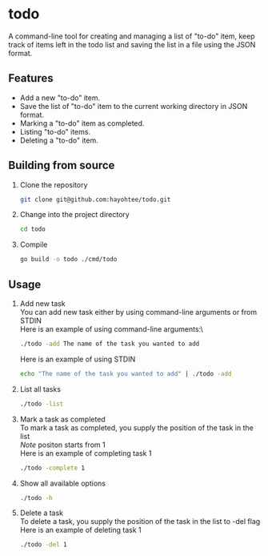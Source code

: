 # todo
A command-line tool for creating and managing a list of "to-do" item, 
keep track of items left in the todo list and saving the list in a file
using the JSON format.

## Features
- Add a new "to-do" item.
- Save the list of "to-do" item to the current working directory in JSON format.
- Marking a "to-do" item as completed.
- Listing "to-do" items.
- Deleting a "to-do" item.

## Building from source
1. Clone the repository
   ```bash
   git clone git@github.com:hayohtee/todo.git
   ```
2. Change into the project directory
   ```bash
   cd todo
   ```
3. Compile
   ```bash
   go build -o todo ./cmd/todo
   ```

## Usage
1. Add new task\
   You can add new task either by using command-line arguments or from STDIN\
   Here is an example of using command-line arguments:\
   ```bash
   ./todo -add The name of the task you wanted to add
   ```
   Here is an example of using STDIN
   ```bash
   echo "The name of the task you wanted to add" | ./todo -add
   ```
2. List all tasks
   ```bash
   ./todo -list
   ```
3. Mark a task as completed\
   To mark a task as completed, you supply the position of the task in the list\
   *Note* positon starts from 1\
   Here is an example of completing task 1
   ```bash
   ./todo -complete 1
   ```
4. Show all available options
   ```bash
   ./todo -h
   ```
5. Delete a task\
   To delete a task, you supply the position of the task in the list to -del flag\
   Here is an example of deleting task 1
   ```bash
   ./todo -del 1
   ```
